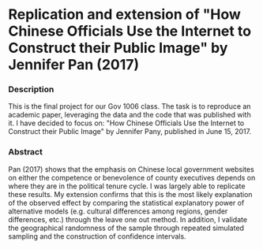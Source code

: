 # Replication and extension of "How Chinese Officials Use the Internet to Construct their Public Image" by Jennifer Pan (2017)


### Description

This is the final project for our Gov 1006 class. The task is to reproduce an academic paper, leveraging  the data and the code that was published with it. I have decided to focus on: "How Chinese Officials Use the Internet to Construct their Public Image" by Jennifer Pany, published in June 15, 2017.


### Abstract

Pan (2017) shows that the emphasis on Chinese local government websites on either the competence or benevolence of county executives depends on where they are in the political tenure cycle. I was largely able to replicate these results. My extension confirms that this is the most likely explanation of the observed effect by comparing the statistical explanatory power of alternative models (e.g. cultural differences among regions, gender differences, etc.) through the leave one out method. In addition, I validate the geographical randomness of the sample through repeated simulated sampling and the construction of confidence intervals.